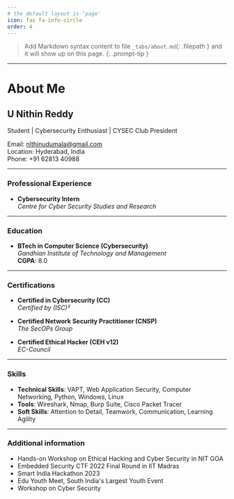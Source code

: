```yaml
---
# the default layout is 'page'
icon: fas fa-info-circle
order: 4
---
```


> Add Markdown syntax content to file `_tabs/about.md`{: .filepath } and it will show up on this page.
{: .prompt-tip }
---

# About Me

## U Nithin Reddy

Student | Cybersecurity Enthusiast | CYSEC Club President

Email: [nlthinudumala@gmail.com](mailto:nlthinudumala@gmail.com)  
Location: Hyderabad, India  
Phone: +91 62813 40988  

---

### Professional Experience

- **Cybersecurity Intern**  
  _Centre for Cyber Security Studies and Research_

---

### Education

- **BTech in Computer Science (Cybersecurity)**  
  _Gandhian Institute of Technology and Management_  
  **CGPA**: 8.0

---

### Certifications

- **Certified in Cybersecurity (CC)**  
  _Certified by (ISC)²_
  
- **Certified Network Security Practitioner (CNSP)**  
  _The SecOPs Group_

- **Certified Ethical Hacker (CEH v12)**  
  _EC-Council_

---

### Skills

- **Technical Skills**: VAPT, Web Application Security, Computer Networking, Python, Windows, Linux
- **Tools**: Wireshark, Nmap, Burp Suite, Cisco Packet Tracer
- **Soft Skills**: Attention to Detail, Teamwork, Communication, Learning Agility

---

### Additional information

- Hands-on Workshop on Ethical Hacking and Cyber Security in NIT GOA 
- Embedded Security CTF 2022 Final Round in IIT Madras
- Smart India Hackathon 2023
- Edu Youth Meet, South India's Largest Youth Event
- Workshop on Cyber Security

